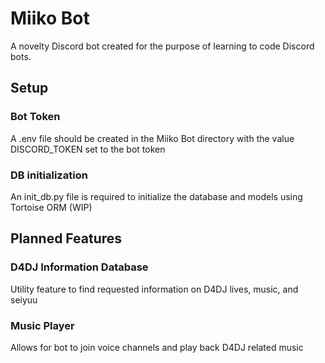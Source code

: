 # Miiko Bot
A novelty Discord bot created for the purpose of learning to code Discord bots.

## Setup

### Bot Token
A .env file should be created in the Miiko Bot directory
with the value DISCORD_TOKEN set to the bot token

### DB initialization
An init_db.py file is required to initialize the database and models using Tortoise ORM (WIP)

## Planned Features

### D4DJ Information Database
Utility feature to find requested information on D4DJ lives, music, and seiyuu

### Music Player
Allows for bot to join voice channels and play back D4DJ related music